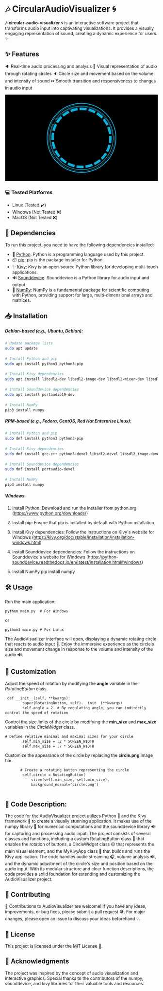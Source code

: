 # :notes: CircularAudioVisualizer 🌀

**:notes: circular-audio-visualizer** 🌀 is an interactive software project that transforms audio input into captivating visualizations. It provides a visually engaging representation of sound, creating a dynamic experience for users. :sparkles:

## :sparkles: **Features**

:sound: Real-time audio processing and analysis
:art: Visual representation of audio through rotating circles
:speaker: Circle size and movement based on the volume and intensity of sound
:fast_forward: Smooth transition and responsiveness to changes in audio input

![Example](example.gif)

### :computer: Tested Platforms

- Linux (Tested ✔️)
- Windows (Not Tested ❌)
- MacOS (Not Tested ❌)

## :link: Dependencies

To run this project, you need to have the following dependencies installed:

- 🐍 [Python](https://www.python.org/downloads/): Python is a programming language used by this project.
- 📦 [pip](https://pip.pypa.io/en/stable/): pip is the package installer for Python.
- ✨ [Kivy](https://kivy.org/): Kivy is an open-source Python library for developing multi-touch applications.
- 🔊 [Sounddevice](https://python-sounddevice.readthedocs.io/): Sounddevice is a Python library for audio input and output.
- 🔢 [NumPy](https://numpy.org/): NumPy is a fundamental package for scientific computing with Python, providing support for large, multi-dimensional arrays and matrices.



## :inbox_tray: Installation




##### Debian-based (e.g., Ubuntu, Debian):
```bash
# Update package lists
sudo apt update

# Install Python and pip
sudo apt install python3 python3-pip

# Install Kivy dependencies
sudo apt install libsdl2-dev libsdl2-image-dev libsdl2-mixer-dev libsdl2-ttf-dev libportmidi-dev libswscale-dev libavformat-dev libavcodec-dev zlib1g-dev

# Install Sounddevice dependencies
sudo apt install portaudio19-dev

# Install NumPy
pip3 install numpy
```
 
##### RPM-based (e.g., Fedora, CentOS, Red Hat Enterprise Linux):
```bash
# Install Python and pip
sudo dnf install python3 python3-pip

# Install Kivy dependencies
sudo dnf install gcc-c++ python3-devel libsdl2-devel libsdl2_image-devel libsdl2_mixer-devel libsdl2_ttf-devel portmidi-devel ffmpeg-devel

# Install Sounddevice dependencies
sudo dnf install portaudio-devel

# Install NumPy
pip3 install numpy
```

##### Windows
1. Install Python: Download and run the installer from python.org (https://www.python.org/downloads/)

2. Install pip: Ensure that pip is installed by default with Python nstallation

3. Install Kivy dependencies: Follow the instructions on Kivy's website for Windows (https://kivy.org/doc/stable/installation/installation-windows.html)

4. Install Sounddevice dependencies: Follow the instructions on Sounddevice's website for Windows (https://python-sounddevice.readthedocs.io/en/latest/installation.html#windows)

5. Install NumPy
pip install numpy

## :hammer_and_wrench: Usage

Run the main application:
```shell
python main.py  # For Windows
```
or
```shell
python3 main.py # For Linux
```
The AudioVisualizer interface will open, displaying a dynamic rotating circle that reacts to audio input 🎵.
Enjoy the immersive experience as the circle's size and movement change in response to the volume and intensity of the audio 🔊.


## :art: Customization

Adjust the speed of rotation by modifying the **angle** variable in the *RotatingButton* class.
```shell
 def __init__(self, **kwargs):
        super(RotatingButton, self).__init__(**kwargs)
        self.angle = 2  # By regulating angle, you can indirectly control the speed of rotation
```
Control the size limits of the circle by modifying the **min_size** and **max_size** variables in the *CircleWidget* class.
```shell
# Define relative minimal and maximal sizes for your circle
        self.min_size = .2 * SCREEN_WIDTH
        self.max_size = .7 * SCREEN_WIDTH
```

Customize the appearance of the circle by replacing the **circle.png** image file.
```shell
       # Create a rotating button representing the circle
        self.circle = RotatingButton(
            size=(self.min_size, self.min_size), 
            background_normal='circle.png')


```

## :page_with_curl: Code Description:
The code for the AudioVisualizer project utilizes Python 🐍 and the Kivy framework 🎨 to create a visually stunning application. It makes use of the numpy library 🔢 for numerical computations and the sounddevice library 🔊 for capturing and processing audio input. The project consists of several classes and functions, including a custom RotatingButton class 🔄 that enables the rotation of buttons, a CircleWidget class 🟡 that represents the main visual element, and the MyKivyApp class 📱 that builds and runs the Kivy application. The code handles audio streaming 🎧, volume analysis 🔊, and the dynamic adjustment of the circle's size and position based on the audio input. With its modular structure and clear function descriptions, the code provides a solid foundation for extending and customizing the AudioVisualizer project.

## :raising_hand: Contributing
🙌 Contributions to AudioVisualizer are welcome! If you have any ideas, improvements, or bug fixes, please submit a pull request 🛠️. For major changes, please open an issue to discuss your ideas beforehand 💡.

## :scroll: License

This project is licensed under the MIT License 📜.
## :pray: Acknowledgments

The project was inspired by the concept of audio visualization and interactive graphics.
Special thanks to the contributors of the numpy, sounddevice, and kivy libraries for their valuable tools and resources.
